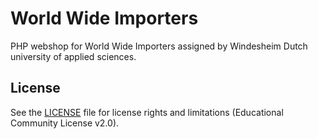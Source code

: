 # World Wide Importers

PHP webshop for World Wide Importers assigned by Windesheim Dutch university of applied sciences.

## License

See the [LICENSE](LICENSE.md) file for license rights and limitations (Educational Community License v2.0).
